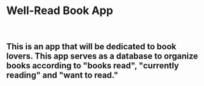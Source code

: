 <h1>Well-Read Book App</h1>
<br>
<h2>This is an app that will be dedicated to book lovers. This app serves as a database to organize books according to "books read", "currently reading" and "want to read."
</h2>